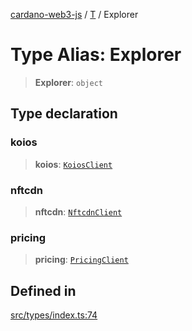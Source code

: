 [cardano-web3-js](../../../index.md) / [T](../index.md) / Explorer

# Type Alias: Explorer

> **Explorer**: `object`

## Type declaration

### koios

> **koios**: [`KoiosClient`](KoiosClient.md)

### nftcdn

> **nftcdn**: [`NftcdnClient`](NftcdnClient.md)

### pricing

> **pricing**: [`PricingClient`](PricingClient.md)

## Defined in

[src/types/index.ts:74](https://github.com/xray-network/cardano-web3-js/blob/main/src/types/index.ts#L74)
